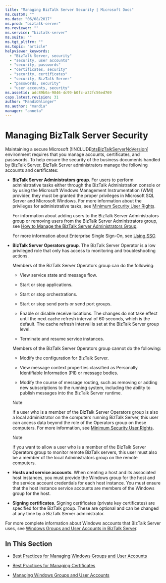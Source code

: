 ```yaml
---
title: "Managing BizTalk Server Security | Microsoft Docs"
ms.custom: ""
ms.date: "06/08/2017"
ms.prod: "biztalk-server"
ms.reviewer: ""
ms.service: "biztalk-server"
ms.suite: ""
ms.tgt_pltfrm: ""
ms.topic: "article"
helpviewer_keywords: 
  - "BizTalk Server, security"
  - "security, user accounts"
  - "security, passwords"
  - "certificates, security"
  - "security, certificates"
  - "security, BizTalk Server"
  - "passwords, security"
  - "user accounts, security"
ms.assetid: adc89b0a-9846-4c99-b0fc-a32fc56ed769
caps.latest.revision: 31
author: "MandiOhlinger"
ms.author: "mandia"
manager: "anneta"
---
```

# Managing BizTalk Server Security
Maintaining a secure Microsoft [!INCLUDE[btsBizTalkServerNoVersion](../includes/btsbiztalkservernoversion-md.md)] environment requires that you manage accounts, certificates, and passwords. To help ensure the security of the business documents handled by BizTalk Server, BizTalk Server administrators manage the following accounts and certificates:  
  
-   **BizTalk Server Administrators group**. For users to perform administrative tasks either through the BizTalk Administration console or by using the Microsoft Windows Management Instrumentation (WMI) provider, they must be granted the proper privileges in Microsoft SQL Server and Microsoft Windows. For more information about the privileges for administrative tasks, see [Minimum Security User Rights](../core/minimum-security-user-rights.md).  
  
     For information about adding users to the BizTalk Server Administrators group or removing users from the BizTalk Server Administrators group, see [How to Manage the BizTalk Server Administrators Group](../core/how-to-manage-the-biztalk-server-administrators-group.md).  
  
     For more information about Enterprise Single Sign-On, see [Using SSO](../core/using-sso.md).  
  
-   **BizTalk Server Operators group**. The BizTalk Server Operator is a low privileged role that only has access to monitoring and troubleshooting actions.  
  
     Members of the BizTalk Server Operators group can do the following:  
  
    -   View service state and message flow.  
  
    -   Start or stop applications.  
  
    -   Start or stop orchestrations.  
  
    -   Start or stop send ports or send port groups.  
  
    -   Enable or disable receive locations. The changes do not take effect until the next cache refresh interval of 60 seconds, which is the default. The cache refresh interval is set at the BizTalk Server group level.  
  
    -   Terminate and resume service instances.  
  
     Members of the BizTalk Server Operators group cannot do the following:  
  
    -   Modify the configuration for BizTalk Server.  
  
    -   View message context properties classified as Personally Identifiable Information (PII) or message bodies.  
  
    -   Modify the course of message routing, such as removing or adding new subscriptions to the running system, including the ability to publish messages into the BizTalk Server runtime.  
  
    > [!NOTE]
    >  If a user who is a member of the BizTalk Server Operators group is also a local administrator on the computers running BizTalk Server, this user can access data beyond the role of the Operators group on these computers. For more information, see [Minimum Security User Rights](../core/minimum-security-user-rights.md).  
  
    > [!NOTE]
    >  If you want to allow a user who is a member of the BizTalk Server Operators group to monitor remote BizTalk servers, this user must also be a member of the local Administrators group on the remote computers.  
  
-   **Hosts and service accounts**. When creating a host and its associated host instances, you must provide the Windows group for the host and the service account credentials for each host instance. You must ensure that the host instance service accounts are members of the Windows group for the host.  
  
-   **Signing certificates**. Signing certificates (private key certificates) are specified for the BizTalk group. These are optional and can be changed at any time by a BizTalk Server administrator.  
  
 For more complete information about Windows accounts that BizTalk Server uses, see [Windows Groups and User Accounts in BizTalk Server](../core/windows-groups-and-user-accounts-in-biztalk-server.md).  
  
## In This Section  
  
-   [Best Practices for Managing Windows Groups and User Accounts](../core/best-practices-for-managing-windows-groups-and-user-accounts.md)  
  
-   [Best Practices for Managing Certificates](../core/best-practices-for-managing-certificates1.md)  
  
-   [Managing Windows Groups and User Accounts](../core/managing-windows-groups-and-user-accounts.md)
